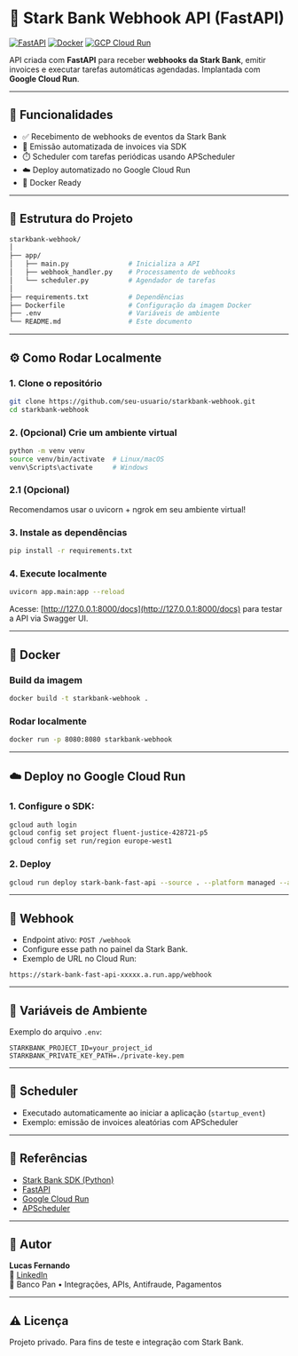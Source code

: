 # 🚀 Stark Bank Webhook API (FastAPI)

[![FastAPI](https://img.shields.io/badge/FastAPI-async%20framework-green?logo=fastapi)](https://fastapi.tiangolo.com/)
[![Docker](https://img.shields.io/badge/Docker-ready-blue?logo=docker)](https://www.docker.com/)
[![GCP Cloud Run](https://img.shields.io/badge/Google%20Cloud-Run-blue?logo=googlecloud)](https://cloud.google.com/run)

API criada com **FastAPI** para receber **webhooks da Stark Bank**, emitir invoices e executar tarefas automáticas agendadas. Implantada com **Google Cloud Run**.

---

## 🧩 Funcionalidades

- ✅ Recebimento de webhooks de eventos da Stark Bank
- 🧾 Emissão automatizada de invoices via SDK
- ⏱️ Scheduler com tarefas periódicas usando APScheduler
- ☁️ Deploy automatizado no Google Cloud Run
- 🐳 Docker Ready

---

## 📁 Estrutura do Projeto

```bash
starkbank-webhook/
│
├── app/
│   ├── main.py               # Inicializa a API
│   ├── webhook_handler.py    # Processamento de webhooks
│   └── scheduler.py          # Agendador de tarefas
│
├── requirements.txt          # Dependências
├── Dockerfile                # Configuração da imagem Docker
├── .env                      # Variáveis de ambiente
└── README.md                 # Este documento
```

---

## ⚙️ Como Rodar Localmente

### 1. Clone o repositório

```bash
git clone https://github.com/seu-usuario/starkbank-webhook.git
cd starkbank-webhook
```

### 2. (Opcional) Crie um ambiente virtual

```bash
python -m venv venv
source venv/bin/activate  # Linux/macOS
venv\Scripts\activate     # Windows
```
### 2.1 (Opcional)

Recomendamos usar o uvicorn + ngrok em seu ambiente virtual!

### 3. Instale as dependências

```bash
pip install -r requirements.txt
```

### 4. Execute localmente

```bash
uvicorn app.main:app --reload
```

Acesse: [http://127.0.0.1:8000/docs](http://127.0.0.1:8000/docs) para testar a API via Swagger UI.

---

## 🐳 Docker

### Build da imagem

```bash
docker build -t starkbank-webhook .
```

### Rodar localmente

```bash
docker run -p 8080:8080 starkbank-webhook
```

---

## ☁️ Deploy no Google Cloud Run

### 1. Configure o SDK:

```bash
gcloud auth login
gcloud config set project fluent-justice-428721-p5
gcloud config set run/region europe-west1
```

### 2. Deploy

```bash
gcloud run deploy stark-bank-fast-api --source . --platform managed --allow-unauthenticated
```

---

## 📩 Webhook

- Endpoint ativo: `POST /webhook`
- Configure esse path no painel da Stark Bank.
- Exemplo de URL no Cloud Run:

```
https://stark-bank-fast-api-xxxxx.a.run.app/webhook
```

---

## 🔐 Variáveis de Ambiente

Exemplo do arquivo `.env`:

```
STARKBANK_PROJECT_ID=your_project_id
STARKBANK_PRIVATE_KEY_PATH=./private-key.pem
```

---

## 📆 Scheduler

- Executado automaticamente ao iniciar a aplicação (`startup_event`)
- Exemplo: emissão de invoices aleatórias com APScheduler

---

## 📘 Referências

- [Stark Bank SDK (Python)](https://github.com/starkbank/sdk-python)
- [FastAPI](https://fastapi.tiangolo.com/)
- [Google Cloud Run](https://cloud.google.com/run)
- [APScheduler](https://apscheduler.readthedocs.io/)

---

## 👤 Autor

**Lucas Fernando**  
🔗 [LinkedIn](https://www.linkedin.com/in/lucasxfernando/)  
💼 Banco Pan • Integrações, APIs, Antifraude, Pagamentos

---

## ⚠️ Licença

Projeto privado. Para fins de teste e integração com Stark Bank.
